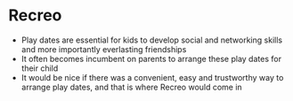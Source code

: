 # Recreo

* Play dates are essential for kids to develop social and networking skills and more importantly everlasting friendships
* It often becomes incumbent on parents to arrange these play dates for their child
* It would be nice if there was a convenient, easy and trustworthy way to arrange play dates, and that is where Recreo would come in
